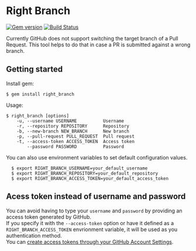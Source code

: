 # Right Branch

[![Gem version](http://img.shields.io/gem/v/right_branch.svg)](https://rubygems.org/gems/right_branch)
[![Build Status](https://travis-ci.org/DyegoCosta/right_branch.svg?branch=master)](https://travis-ci.org/DyegoCosta/right_branch)

Currently GitHub does not support switching the target branch of a Pull Request. This tool helps to do that in case a PR is submitted against a wrong branch.

## Getting started

Install gem:

```
$ gem install right_branch
```

Usage:

```
$ right_branch [options]
    -u, --username USERNAME          Username
    -r, --repository REPOSITORY      Repository
    -b, --new-branch NEW_BRANCH      New branch
    -p, --pull-request PULL_REQUEST  Pull request
    -t, --access-token ACCESS_TOKEN  Access token
        --password PASSWORD          Password
```

You can also use environment variables to set default configuration values.  

```
  $ export RIGHT_BRANCH_USERNAME=your_default_username
  $ export RIGHT_BRANCH_REPOSITORY=your_default_repository
  $ export RIGHT_BRANCH_ACCESS_TOKEN=your_default_access_token
```

## Acess token instead of username and password

You can avoid having to type your `username` and `password` by providing an access token
generated by GitHub.  
If you specify it with the `--access-token` option or have it defined
as a `RIGHT_BRANCH_ACCESS_TOKEN` envrionment variable, it will be used as you authentication method.  
You can [create access tokens through your GitHub Account Settings][create-access-token].

[create-access-token]:https://help.github.com/articles/creating-an-access-token-for-command-line-use
